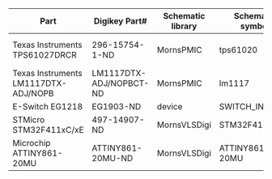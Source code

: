 | Part | Digikey Part# | Schematic library | Schematic symbol | Footprint library | Footprint |
| --- | --- | --- | --- | --- | --- |
| Texas Instruments TPS61027DRCR | 296-15754-1-ND | MornsPMIC | tps61020 | Morn_SMD_NoLeads | S-PVSON-N10 |
| Texas Instruments LM1117DTX-ADJ/NOPB | LM1117DTX-ADJ/NOPBCT-ND | MornsPMIC | lm1117 | TO_SOT_Packages_SMD | TO-252-2Lead |
| E-Switch EG1218 | EG1903-ND | device | SWITCH_INV | Morn_Mechanical | EG1218 |
| STMicro STM32F411xC/xE | 497-14907-ND | MornsVLSDigi | STM32F411xC/xE | ? | ? |
| Microchip ATTINY861-20MU | ATTINY861-20MU-ND | MornsVLSDigi | ATTINY861-20MU | ? | ? |